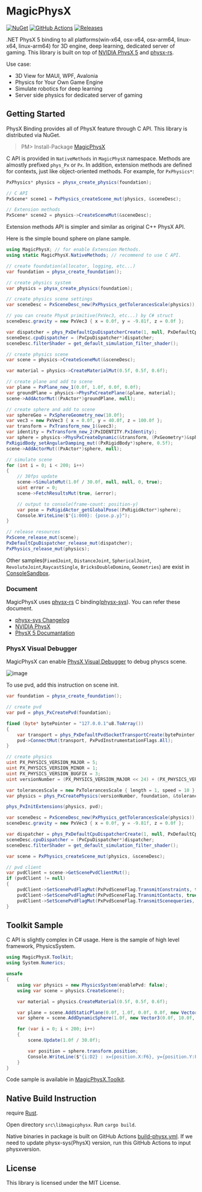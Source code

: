 # MagicPhysX

[![NuGet](https://img.shields.io/nuget/v/MagicPhysX.svg)](https://www.nuget.org/packages/MagicPhysX)
[![GitHub Actions](https://github.com/Cysharp/MagicPhysX/workflows/Build-Debug/badge.svg)](https://github.com/Cysharp/MagicPhysX/actions)
[![Releases](https://img.shields.io/github/release/Cysharp/MagicPhysX.svg)](https://github.com/Cysharp/MagicPhysX/releases)

.NET PhysX 5 binding to all platforms(win-x64, osx-x64, osx-arm64, linux-x64, linux-arm64) for 3D engine, deep learning, dedicated server of gaming. This library is built on top of [NVIDIA PhysX 5](https://github.com/NVIDIA-Omniverse/PhysX) and [physx-rs](https://github.com/EmbarkStudios/physx-rs).

Use case:
* 3D View for MAUI, WPF, Avalonia
* Physics for Your Own Game Engine
* Simulate robotics for deep learning
* Server side physics for dedicated server of gaming

Getting Started
---
PhysX Binding provides all of PhysX feature through C API. This library is distributed via NuGet.

> PM> Install-Package [MagicPhysX](https://www.nuget.org/packages/MagicPhysX)

C API is provided in `NativeMethods` in `MagicPhysX` namespace. Methods are almostly prefixed `phys_Px` or `Px`. In addition, extension methods are defined for contexts, just like object-oriented methods. For example, for `PxPhysics*`:

```csharp
PxPhysics* physics = physx_create_physics(foundation);

// C API
PxScene* scene1 = PxPhysics_createScene_mut(physics, &sceneDesc);

// Extension methods
PxScene* scene2 = physics->CreateSceneMut(&sceneDesc);
```

Extension methods API is simpler and similar as original C++ PhysX API.

Here is the simple bound sphere on plane sample.

```csharp
using MagicPhysX; // for enable Extension Methods.
using static MagicPhysX.NativeMethods; // recommend to use C API.

// create foundation(allocator, logging, etc...)
var foundation = physx_create_foundation();

// create physics system
var physics = physx_create_physics(foundation);

// create physics scene settings
var sceneDesc = PxSceneDesc_new(PxPhysics_getTolerancesScale(physics));

// you can create PhysX primitive(PxVec3, etc...) by C# struct
sceneDesc.gravity = new PxVec3 { x = 0.0f, y = -9.81f, z = 0.0f };

var dispatcher = phys_PxDefaultCpuDispatcherCreate(1, null, PxDefaultCpuDispatcherWaitForWorkMode.WaitForWork, 0);
sceneDesc.cpuDispatcher = (PxCpuDispatcher*)dispatcher;
sceneDesc.filterShader = get_default_simulation_filter_shader();

// create physics scene
var scene = physics->CreateSceneMut(&sceneDesc);

var material = physics->CreateMaterialMut(0.5f, 0.5f, 0.6f);

// create plane and add to scene
var plane = PxPlane_new_1(0.0f, 1.0f, 0.0f, 0.0f);
var groundPlane = physics->PhysPxCreatePlane(&plane, material);
scene->AddActorMut((PxActor*)groundPlane, null);

// create sphere and add to scene
var sphereGeo = PxSphereGeometry_new(10.0f);
var vec3 = new PxVec3 { x = 0.0f, y = 40.0f, z = 100.0f };
var transform = PxTransform_new_1(&vec3);
var identity = PxTransform_new_2(PxIDENTITY.PxIdentity);
var sphere = physics->PhysPxCreateDynamic(&transform, (PxGeometry*)&sphereGeo, material, 10.0f, &identity);
PxRigidBody_setAngularDamping_mut((PxRigidBody*)sphere, 0.5f);
scene->AddActorMut((PxActor*)sphere, null);

// simulate scene
for (int i = 0; i < 200; i++)
{
    // 30fps update
    scene->SimulateMut(1.0f / 30.0f, null, null, 0, true);
    uint error = 0;
    scene->FetchResultsMut(true, &error);

    // output to console(frame-count: position-y)
    var pose = PxRigidActor_getGlobalPose((PxRigidActor*)sphere);
    Console.WriteLine($"{i:000}: {pose.p.y}");
}

// release resources
PxScene_release_mut(scene);
PxDefaultCpuDispatcher_release_mut(dispatcher);
PxPhysics_release_mut(physics);
```

Other samples(`FixedJoint`, `DistanceJoint`, `SphericalJoint`, `RevoluteJoint`,`RaycastSingle`, `BricksDoubleDomino`, `Geometries`) are exist in [ConsoleSandbox](https://github.com/Cysharp/MagicPhysX/tree/main/sandbox/ConsoleSandbox).

### Document

MagicPhysX uses [physx-rs](https://github.com/EmbarkStudios/physx-rs) C binding([physx-sys](https://github.com/EmbarkStudios/physx-rs/tree/main/physx-sys)). You can refer these document.

* [physx-sys Changelog](https://github.com/EmbarkStudios/physx-rs/blob/main/physx-sys/CHANGELOG.md)
* [NVIDIA PhysX](https://github.com/NVIDIA-Omniverse/PhysX)
* [PhysX 5 Documantation](https://nvidia-omniverse.github.io/PhysX/physx/5.1.3/)

### PhysX Visual Debugger

MagicPhysX can enable [PhysX Visual Debugger](https://developer.nvidia.com/physx-visual-debugger) to debug physcs scene.

![image](https://github.com/Cysharp/MagicPhysX/assets/46207/2018e821-41c4-44a2-aac6-f0705993ab9b)

To use pvd, add this instruction on scene init.

```csharp
var foundation = physx_create_foundation();

// create pvd
var pvd = phys_PxCreatePvd(foundation);

fixed (byte* bytePointer = "127.0.0.1"u8.ToArray())
{
    var transport = phys_PxDefaultPvdSocketTransportCreate(bytePointer, 5425, 10);
    pvd->ConnectMut(transport, PxPvdInstrumentationFlags.All);
}

// create physics
uint PX_PHYSICS_VERSION_MAJOR = 5;
uint PX_PHYSICS_VERSION_MINOR = 1;
uint PX_PHYSICS_VERSION_BUGFIX = 3;
uint versionNumber = (PX_PHYSICS_VERSION_MAJOR << 24) + (PX_PHYSICS_VERSION_MINOR << 16) + (PX_PHYSICS_VERSION_BUGFIX << 8);

var tolerancesScale = new PxTolerancesScale { length = 1, speed = 10 };
var physics = phys_PxCreatePhysics(versionNumber, foundation, &tolerancesScale, true, pvd, null);

phys_PxInitExtensions(physics, pvd);

var sceneDesc = PxSceneDesc_new(PxPhysics_getTolerancesScale(physics));
sceneDesc.gravity = new PxVec3 { x = 0.0f, y = -9.81f, z = 0.0f };

var dispatcher = phys_PxDefaultCpuDispatcherCreate(1, null, PxDefaultCpuDispatcherWaitForWorkMode.WaitForWork, 0);
sceneDesc.cpuDispatcher = (PxCpuDispatcher*)dispatcher;
sceneDesc.filterShader = get_default_simulation_filter_shader();

var scene = PxPhysics_createScene_mut(physics, &sceneDesc);

// pvd client
var pvdClient = scene->GetScenePvdClientMut();
if (pvdClient != null)
{
    pvdClient->SetScenePvdFlagMut(PxPvdSceneFlag.TransmitConstraints, true);
    pvdClient->SetScenePvdFlagMut(PxPvdSceneFlag.TransmitContacts, true);
    pvdClient->SetScenePvdFlagMut(PxPvdSceneFlag.TransmitScenequeries, true);
}
```

Toolkit Sample
---
C API is slightly complex in C# usage. Here is the sample of high level framework, PhysicsSystem.

```csharp
using MagicPhysX.Toolkit;
using System.Numerics;

unsafe
{
    using var physics = new PhysicsSystem(enablePvd: false);
    using var scene = physics.CreateScene();

    var material = physics.CreateMaterial(0.5f, 0.5f, 0.6f);

    var plane = scene.AddStaticPlane(0.0f, 1.0f, 0.0f, 0.0f, new Vector3(0, 0, 0), Quaternion.Identity, material);
    var sphere = scene.AddDynamicSphere(1.0f, new Vector3(0.0f, 10.0f, 0.0f), Quaternion.Identity, 10.0f, material);

    for (var i = 0; i < 200; i++)
    {
        scene.Update(1.0f / 30.0f);

        var position = sphere.transform.position;
        Console.WriteLine($"{i:D2} : x={position.X:F6}, y={position.Y:F6}, z={position.Z:F6}");
    }
}
```

Code sample is available in [MagicPhysX.Toolkit](https://github.com/Cysharp/MagicPhysX/tree/main/samples/MagicPhysX.Toolkit).

Native Build Instruction
---
require [Rust](https://www.rust-lang.org/).

Open directory `src\libmagicphysx`.
Run `cargo build`.

Native binaries in package is built on GitHub Actions [build-physx.yml](https://github.com/Cysharp/MagicPhysX/blob/main/.github/workflows/build-physx.yml). If we need to update physx-sys(PhysX) version, run this GitHub Actions to input physxversion.

License
---
This library is licensed under the MIT License.
